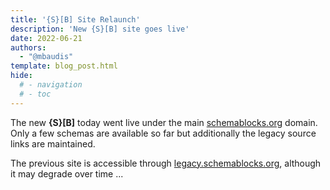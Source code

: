 ```yaml
---
title: '{S}[B] Site Relaunch'
description: 'New {S}[B] site goes live'
date: 2022-06-21
authors:
  - "@mbaudis"
template: blog_post.html
hide:
  # - navigation
  # - toc
---
```


The new **{S}[B]** today went live under the main [schemablocks.org](http://beta.schemablocks.org) domain. Only a few schemas are available so far
but additionally the legacy source links are maintained.

<!--more-->

The previous site is accessible through [legacy.schemablocks.org](http://legacy.schemablocks.org), although it may degrade over time ...